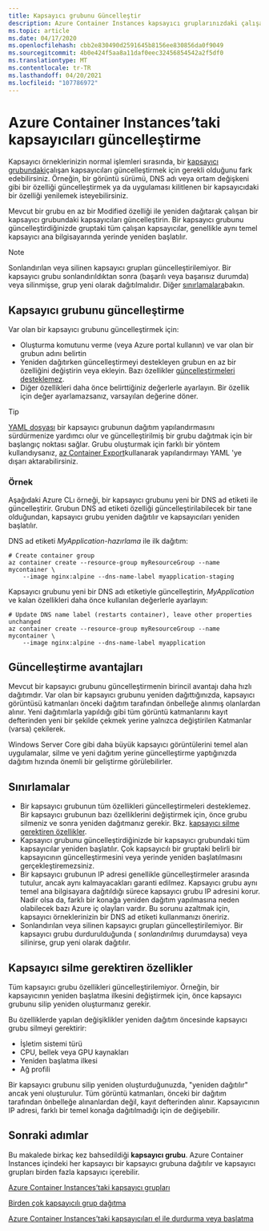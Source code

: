 ```yaml
---
title: Kapsayıcı grubunu Güncelleştir
description: Azure Container Instances kapsayıcı gruplarınızdaki çalışan kapsayıcıları güncelleştirme hakkında bilgi edinin.
ms.topic: article
ms.date: 04/17/2020
ms.openlocfilehash: cbb2e830490d2591645b8156ee830856da0f9049
ms.sourcegitcommit: 4b0e424f5aa8a11daf0eec32456854542a2f5df0
ms.translationtype: MT
ms.contentlocale: tr-TR
ms.lasthandoff: 04/20/2021
ms.locfileid: "107786972"
---
```

# <a name="update-containers-in-azure-container-instances"></a>Azure Container Instances’taki kapsayıcıları güncelleştirme

Kapsayıcı örneklerinizin normal işlemleri sırasında, bir [kapsayıcı grubundaki](./container-instances-container-groups.md)çalışan kapsayıcıları güncelleştirmek için gerekli olduğunu fark edebilirsiniz. Örneğin, bir görüntü sürümü, DNS adı veya ortam değişkeni gibi bir özelliği güncelleştirmek ya da uygulaması kilitlenen bir kapsayıcıdaki bir özelliği yenilemek isteyebilirsiniz.

Mevcut bir grubu en az bir Modified özelliği ile yeniden dağıtarak çalışan bir kapsayıcı grubundaki kapsayıcıları güncelleştirin. Bir kapsayıcı grubunu güncelleştirdiğinizde gruptaki tüm çalışan kapsayıcılar, genellikle aynı temel kapsayıcı ana bilgisayarında yerinde yeniden başlatılır.

> [!NOTE]
> Sonlandırılan veya silinen kapsayıcı grupları güncelleştirilemiyor. Bir kapsayıcı grubu sonlandırıldıktan sonra (başarılı veya başarısız durumda) veya silinmişse, grup yeni olarak dağıtılmalıdır. Diğer [sınırlamalara](#limitations)bakın.

## <a name="update-a-container-group"></a>Kapsayıcı grubunu güncelleştirme

Var olan bir kapsayıcı grubunu güncelleştirmek için:

* Oluşturma komutunu verme (veya Azure portal kullanın) ve var olan bir grubun adını belirtin 
* Yeniden dağıtırken güncelleştirmeyi destekleyen grubun en az bir özelliğini değiştirin veya ekleyin. Bazı özellikler [güncelleştirmeleri desteklemez](#properties-that-require-container-delete).
* Diğer özellikleri daha önce belirttiğiniz değerlerle ayarlayın. Bir özellik için değer ayarlamazsanız, varsayılan değerine döner.

> [!TIP]
> [YAML dosyası](./container-instances-container-groups.md#deployment) bir kapsayıcı grubunun dağıtım yapılandırmasını sürdürmenize yardımcı olur ve güncelleştirilmiş bir grubu dağıtmak için bir başlangıç noktası sağlar. Grubu oluşturmak için farklı bir yöntem kullandıysanız, [az Container Export][az-container-export]kullanarak yapılandırmayı YAML 'ye dışarı aktarabilirsiniz. 

### <a name="example"></a>Örnek

Aşağıdaki Azure CLı örneği, bir kapsayıcı grubunu yeni bir DNS ad etiketi ile güncelleştirir. Grubun DNS ad etiketi özelliği güncelleştirilabilecek bir tane olduğundan, kapsayıcı grubu yeniden dağıtılır ve kapsayıcıları yeniden başlatılır.

DNS ad etiketi *MyApplication-hazırlama* ile ilk dağıtım:

```azurecli-interactive
# Create container group
az container create --resource-group myResourceGroup --name mycontainer \
    --image nginx:alpine --dns-name-label myapplication-staging
```

Kapsayıcı grubunu yeni bir DNS adı etiketiyle güncelleştirin, *MyApplication* ve kalan özellikleri daha önce kullanılan değerlerle ayarlayın:

```azurecli-interactive
# Update DNS name label (restarts container), leave other properties unchanged
az container create --resource-group myResourceGroup --name mycontainer \
    --image nginx:alpine --dns-name-label myapplication
```

## <a name="update-benefits"></a>Güncelleştirme avantajları

Mevcut bir kapsayıcı grubunu güncelleştirmenin birincil avantajı daha hızlı dağıtımdır. Var olan bir kapsayıcı grubunu yeniden dağıttığınızda, kapsayıcı görüntüsü katmanları önceki dağıtım tarafından önbelleğe alınmış olanlardan alınır. Yeni dağıtımlarla yapıldığı gibi tüm görüntü katmanlarını kayıt defterinden yeni bir şekilde çekmek yerine yalnızca değiştirilen Katmanlar (varsa) çekilerek.

Windows Server Core gibi daha büyük kapsayıcı görüntülerini temel alan uygulamalar, silme ve yeni dağıtım yerine güncelleştirme yaptığınızda dağıtım hızında önemli bir geliştirme görülebilirler.

## <a name="limitations"></a>Sınırlamalar

* Bir kapsayıcı grubunun tüm özellikleri güncelleştirmeleri desteklemez. Bir kapsayıcı grubunun bazı özelliklerini değiştirmek için, önce grubu silmeniz ve sonra yeniden dağıtmanız gerekir. Bkz. [kapsayıcı silme gerektiren özellikler](#properties-that-require-container-delete).
* Kapsayıcı grubunu güncelleştirdiğinizde bir kapsayıcı grubundaki tüm kapsayıcılar yeniden başlatılır. Çok kapsayıcılı bir gruptaki belirli bir kapsayıcının güncelleştirmesini veya yerinde yeniden başlatılmasını gerçekleştiremezsiniz.
* Bir kapsayıcı grubunun IP adresi genellikle güncelleştirmeler arasında tutulur, ancak aynı kalmayacakları garanti edilmez. Kapsayıcı grubu aynı temel ana bilgisayara dağıtıldığı sürece kapsayıcı grubu IP adresini korur. Nadir olsa da, farklı bir konağa yeniden dağıtım yapılmasına neden olabilecek bazı Azure iç olayları vardır. Bu sorunu azaltmak için, kapsayıcı örneklerinizin bir DNS ad etiketi kullanmanızı öneririz.
* Sonlandırılan veya silinen kapsayıcı grupları güncelleştirilemiyor. Bir kapsayıcı grubu durdurulduğunda ( *sonlandırılmış* durumdaysa) veya silinirse, grup yeni olarak dağıtılır.

## <a name="properties-that-require-container-delete"></a>Kapsayıcı silme gerektiren özellikler

Tüm kapsayıcı grubu özellikleri güncelleştirilemiyor. Örneğin, bir kapsayıcının yeniden başlatma ilkesini değiştirmek için, önce kapsayıcı grubunu silip yeniden oluşturmanız gerekir.

Bu özelliklerde yapılan değişiklikler yeniden dağıtım öncesinde kapsayıcı grubu silmeyi gerektirir:

* İşletim sistemi türü
* CPU, bellek veya GPU kaynakları
* Yeniden başlatma ilkesi
* Ağ profili

Bir kapsayıcı grubunu silip yeniden oluşturduğunuzda, "yeniden dağıtılır" ancak yeni oluşturulur. Tüm görüntü katmanları, önceki bir dağıtım tarafından önbelleğe alınanlardan değil, kayıt defterinden alınır. Kapsayıcının IP adresi, farklı bir temel konağa dağıtılmadığı için de değişebilir.

## <a name="next-steps"></a>Sonraki adımlar

Bu makalede birkaç kez bahsedildiği **kapsayıcı grubu**. Azure Container Instances içindeki her kapsayıcı bir kapsayıcı grubuna dağıtılır ve kapsayıcı grupları birden fazla kapsayıcı içerebilir.

[Azure Container Instances’taki kapsayıcı grupları](./container-instances-container-groups.md)

[Birden çok kapsayıcılı grup dağıtma](container-instances-multi-container-group.md)

[Azure Container Instances’taki kapsayıcıları el ile durdurma veya başlatma](container-instances-stop-start.md)

<!-- LINKS - External -->

<!-- LINKS - Internal -->
[az-container-create]: /cli/azure/container#az_container_create
[azure-cli-install]: /cli/azure/install-azure-cli
[az-container-export]: /cli/azure/container#az_container_export
